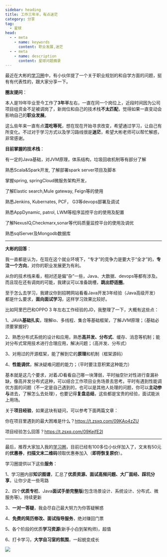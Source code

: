 ```yaml
---
sidebar: heading
title: 工作三年半，有点迷茫
category: 分享
tag:
  - 星球
head:
  - - meta
    - name: keywords
      content: 职业发展,迷茫
  - - meta
    - name: description
      content: 星球问题摘录
---
```


最近在大彬的[学习圈](https://mp.weixin.qq.com/s?__biz=Mzg2OTY1NzY0MQ==&mid=2247492252&idx=1&sn=8fc12e97763e3b994b0dd0e717a4b674&chksm=ce9b1fdaf9ec96cca6c03cb6e7b61156d3226dbb587f81cea27b71be6671b81b537c9b7e9b2d#rd)中，有小伙伴提了一个关于职业规划的和自学方面的问题，挺有有代表性的，跟大家分享一下。

**圈友提问**：

本人是19年毕业至今工作了**3年半**左右，一直在同一个岗位上，近段时间因为公司项目组资金不足被调岗了，新岗位和自己的技术栈**不太匹配**，觉得如果一直变动会影响自己的**职业发展**。    

这么些年来一直有点**混吃等死**，想在现在开始寻求改变，希望通过学习，让自己有所变化。不过对于学习方式以及学习路线很是**迷茫**，希望大彬老师可以帮忙解惑，非常感谢。  

**目前掌握的技术栈**： 

有一定的Java基础，对JVM原理，体系结构，垃圾回收机制等有部分了解

熟悉Scala&Spark开发, 了解部署spark server项目及脚本 

掌握spring, springCloud微服务架构开发， 

了解Elastic search,Mule gateway, Feign等的使用 

熟悉Jenkins, Kubernates, PCF， G3等devops部署及调试 

熟悉AppDynamic, patrol, LWM等程序监控平台的使用及配置 

了解NexusIQ,Checkmarx,sonar等代码质量监控平台的使用及调优 

熟悉sqlServer及Mongodb数据库

---

**大彬的回答**：

我一直都是认为，在现在这个就业环境下，“专才”的竞争力是要大于“全才”的，**专注一个方向**，对你的职业发展更为有利。 

从你的技术栈来看，相对还是偏“杂”一些，Java、大数据、devops等都有涉及。而且现在还有调岗的可能，我建议可以准备跳槽，**跳出舒适圈**。

至于怎么去学习，我建议你到招聘网站看看Java开发3年经验（Java高级开发）都是什么要求，**面向面试学习**，这样学习效果比较好。 

比如阿里巴巴和OPPO 3 年左右工作经验的JD，我整理了一下，大概有这些点： 

1、JAVA**基础扎实**，理解io、多线程、集合等基础框架，了解JVM原理；（基础必须要掌握好） 

2、熟悉分布式系统的设计和应用，熟悉**高并发、分布式**、缓存、消息等机制；能对分布式常用技术进行合理应用，解决问题；（高并发、分布式） 

3、对用过的开源框架，能了解到它的**原理**和机制（框架源码） 

4、**性能调优**，解决疑难问题的能力；（平时要注意积累这种能力） 

基本就是这几个要求，对着JD看看自己哪一块薄弱，平时抽空针对性进行查漏补缺，像高并发分布式这种，可以结合工作项目业务场景去思考。平时有遇到性能调优方面的问题（不一定是自己遇到的，也可以是其他人处理的问题，你可以**主动参与**进去，了解怎么去处理），也要记得**复盘总结**，这些都是宝贵的经验，面试能派上用场。



关于**项目经验**，如果这块有疑问，可以参考下面两篇文章： 

你在项目里遇到的最大困难是什么？https://t.zsxq.com/09KAo4zZU

项目经验怎么回答？https://t.zsxq.com/09KejfE2I



---

最后，推荐大家加入我的[学习圈](http://mp.weixin.qq.com/s?__biz=Mzg2OTY1NzY0MQ==&mid=2247492252&idx=1&sn=8fc12e97763e3b994b0dd0e717a4b674&chksm=ce9b1fdaf9ec96cca6c03cb6e7b61156d3226dbb587f81cea27b71be6671b81b537c9b7e9b2d&scene=21#wechat_redirect)，目前已经有100多位小伙伴加入了，文末有50元的**优惠券**，**扫描文末二维码**领取优惠券加入（**即将恢复原价**）。

学习圈提供以下这些**服务**：

1、学习圈内部**知识图谱**，汇总了**优质资源、面试高频问题、大厂面经、踩坑分享**，让你少走一些弯路

2、四个**优质专栏**、Java**面试手册完整版**(包含场景设计、系统设计、分布式、微服务等)，持续更新

3、**一对一答疑**，我会尽自己最大努力为你答疑解惑

4、**免费的简历修改、面试指导服务**，绝对赚回门票

5、各个阶段的优质**学习资源**(新手小白到架构师)，超值

6、打卡学习，**大学自习室的氛围**，一起蜕变成长

![](http://img.topjavaer.cn/img/星球优惠券-b站.png)

